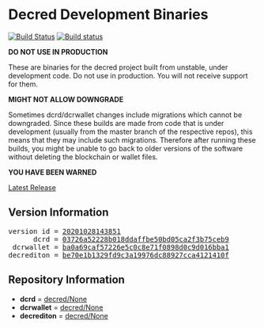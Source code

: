 
# Decred Development Binaries

[![Build Status](https://travis-ci.org/matheusd/decred-weekly-builds.svg?branch=v20201028143851)](https://travis-ci.org/matheusd/decred-weekly-builds) [![Build status](https://ci.appveyor.com/api/projects/status/hncgrnv0xuqb6s3c/branch/master?svg=true)](https://ci.appveyor.com/project/matheusd/decred-weekly-builds/branch/master)


**DO NOT USE IN PRODUCTION**

These are binaries for the decred project built from unstable, under development
code. Do not use in production. You will not receive support for them.

**MIGHT NOT ALLOW DOWNGRADE**

Sometimes dcrd/dcrwallet changes include migrations which cannot be downgraded.
Since these builds are made from code that is under development (usually from
the master branch of the respective repos), this means that they may include such
migrations. Therefore after running these builds, you might be unable to go back
to older versions of the software without deleting the blockchain or wallet
files.

**YOU HAVE BEEN WARNED**

[Latest Release](https://github.com/matheusd/decred-weekly-builds/releases/latest)

## Version Information

<pre>
version id = <a href="https://github.com/matheusd/decred-weekly-builds/releases/tag/v20201028143851">20201028143851</a>
      dcrd = <a href="https://github.com/decred/dcrd/commits/03726a52228b018ddaffbe50bd05ca2f3b75ceb9">03726a52228b018ddaffbe50bd05ca2f3b75ceb9</a>
 dcrwallet = <a href="https://github.com/decred/dcrwallet/commits/ba0a69caf57226e5c0c8e71f0898d0c9d016bba1">ba0a69caf57226e5c0c8e71f0898d0c9d016bba1</a>
decrediton = <a href="https://github.com/decred/decrediton/commits/be70e1b1329fd9c3a19976dc88927cca4121410f">be70e1b1329fd9c3a19976dc88927cca4121410f</a>
</pre>

## Repository Information

- **dcrd** = [decred/None](https://github.com/decred/dcrd)
- **dcrwallet** = [decred/None](https://github.com/decred/dcrwallet)
- **decrediton** = [decred/None](https://github.com/decred/decrediton)


